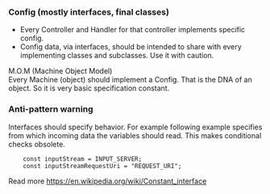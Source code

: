 ### Config (mostly interfaces, final classes)

+ Every Controller and Handler for that controller implements specific config.
+ Config data, via interfaces, should be intended to share with every implementing 
classes and subclasses. Use it with caution.
 

M.O.M (Machine Object Model)  
Every Machine (object) should implement a Config.
That is the DNA of an object. 
So it is very basic specification constant.



### Anti-pattern warning
Interfaces should specify behavior. 
For example following example specifies from which 
incoming data the variables should read.
This makes conditional checks obsolete. 
```
    const inputStream = INPUT_SERVER;
    const inputStreamRequestUri = "REQUEST_URI";
```
Read more 
https://en.wikipedia.org/wiki/Constant_interface